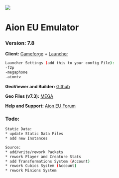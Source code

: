 ![](http://falke34.bplaced.net/Splash01.png)

# Aion EU Emulator
### Version: 7.8

**Client:** [Gameforge](https://de.aion.gameforge.com/website/download/) **+** [Launcher](https://github.com/AionGermany/aion-germany/blob/master/AL-Tools/AionLauncherEU_5.x.rar)

```sh
Launcher Settings (add this to your config File):
-f2p
-megaphone
-aiontv
```

**GeoViewer and Builder:** [Github](https://github.com/zzsort/monono2)

**Geo Files (v7.3):** [MEGA](https://mega.nz/file/xKoDWJyL#uf_npX9rGt7t7bnq_RvRnpkGrTpwnYf637oWBBs247Q)

**Help and Support:** [Aion EU Forum](http://falke34.bplaced.net)

### Todo:
```sh
Static Data:
* update Static Data Files
* add new Instances
```

```sh
Source:
* add/write/rework Packets
* rework Player and Creature Stats
* add Transformations System (Account)
* rework Cubics System (Account)
* rework Minions System
```
